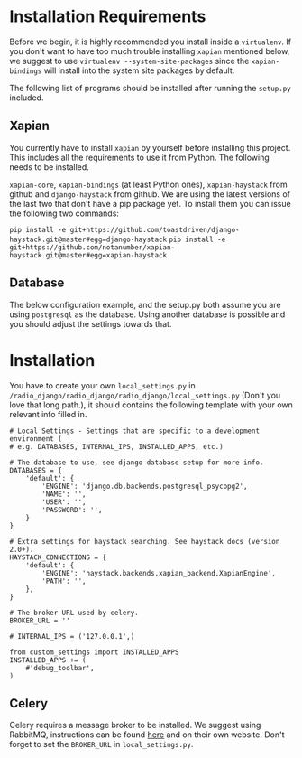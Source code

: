 Installation Requirements
=========================

Before we begin, it is highly recommended you install inside a `virtualenv`. If you don't want to have too much trouble installing `xapian` mentioned below, we suggest to use `virtualenv --system-site-packages` since the `xapian-bindings` will install into the system site packages by default.

The following list of programs should be installed after running the `setup.py` included.

Xapian
------
You currently have to install `xapian` by yourself before installing this project. This includes all the requirements to use it from Python. The following needs to be installed.

`xapian-core`, `xapian-bindings` (at least Python ones), `xapian-haystack` from github and `django-haystack` from github. We are using the latest versions of the last two that don't have a pip package yet. To install them you can issue the following two commands:

`pip install -e git+https://github.com/toastdriven/django-haystack.git@master#egg=django-haystack`
`pip install -e git+https://github.com/notanumber/xapian-haystack.git@master#egg=xapian-haystack`

Database
--------

The below configuration example, and the setup.py both assume you are using `postgresql` as the database. Using another database is possible and you should adjust the settings towards that.


Installation
============

You have to create your own `local_settings.py` in `/radio_django/radio_django/radio_django/local_settings.py` (Don't you love that long path.), it should contains the following template with your own relevant info filled in.


    # Local Settings - Settings that are specific to a development environment (
    # e.g. DATABASES, INTERNAL_IPS, INSTALLED_APPS, etc.)
    
    # The database to use, see django database setup for more info.
    DATABASES = {
        'default': {
            'ENGINE': 'django.db.backends.postgresql_psycopg2',
            'NAME': '',
            'USER': '',
            'PASSWORD': '',
        }
    }

    # Extra settings for haystack searching. See haystack docs (version 2.0+).
    HAYSTACK_CONNECTIONS = {
    	'default': {
    		'ENGINE': 'haystack.backends.xapian_backend.XapianEngine',
    		'PATH': '',
    	},
    }
    
    # The broker URL used by celery.
    BROKER_URL = ''

    # INTERNAL_IPS = ('127.0.0.1',)

    from custom_settings import INSTALLED_APPS
    INSTALLED_APPS += (
        #'debug_toolbar',
    )


Celery
------

Celery requires a message broker to be installed. We suggest using RabbitMQ, instructions can be found [here](http://docs.celeryproject.org/en/latest/getting-started/brokers/rabbitmq.html) and on their own website. Don't forget to set the `BROKER_URL` in `local_settings.py`.
